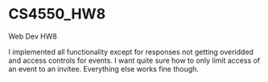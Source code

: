 # CS4550_HW8
Web Dev HW8

I implemented all functionality except for responses not getting overidded and access controls for events. I want quite sure how to only limit access of an event to an invitee. Everything else works fine though.
